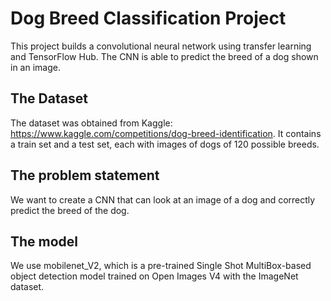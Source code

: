 # Dog Breed Classification Project
This project builds a convolutional neural network using transfer learning and TensorFlow Hub. The CNN is able to predict the breed of a dog shown in an image. 
## The Dataset
The dataset was obtained from Kaggle: https://www.kaggle.com/competitions/dog-breed-identification.
It contains a train set and a test set, each with images of dogs of 120 possible breeds. 
## The problem statement
We want to create a CNN that can look at an image of a dog and correctly predict the breed of the dog. 
## The model
We use mobilenet_V2, which is a pre-trained Single Shot MultiBox-based object detection model trained on Open Images V4 with the ImageNet dataset.
